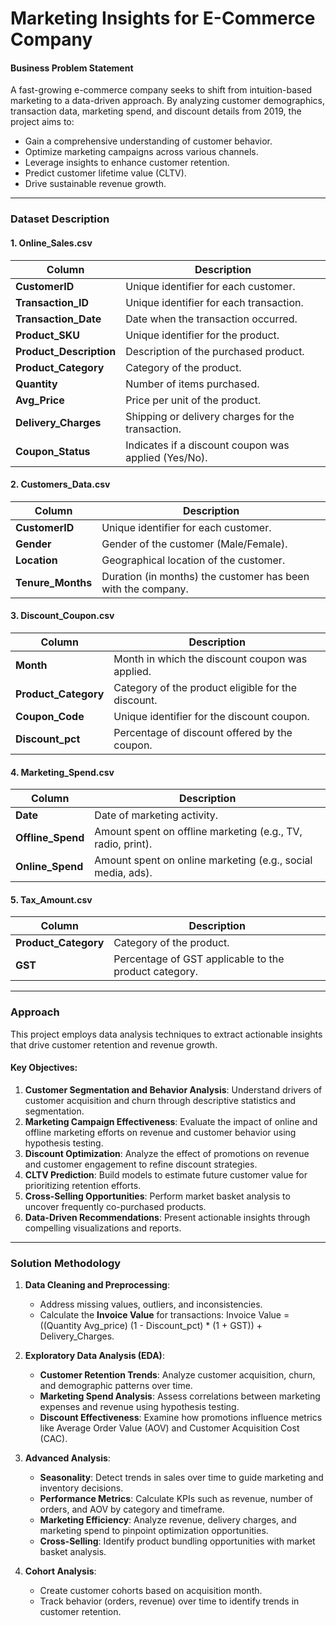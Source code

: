 # Marketing Insights for E-Commerce Company

#### Business Problem Statement  
A fast-growing e-commerce company seeks to shift from intuition-based marketing to a data-driven approach. By analyzing customer demographics, transaction data, marketing spend, and discount details from 2019, the project aims to:  
- Gain a comprehensive understanding of customer behavior.  
- Optimize marketing campaigns across various channels.  
- Leverage insights to enhance customer retention.  
- Predict customer lifetime value (CLTV).  
- Drive sustainable revenue growth.  

---
### Dataset Description  

#### **1. Online_Sales.csv**  
| **Column**           | **Description**                                                |
|-----------------------|----------------------------------------------------------------|
| **CustomerID**        | Unique identifier for each customer.                          |
| **Transaction_ID**    | Unique identifier for each transaction.                       |
| **Transaction_Date**  | Date when the transaction occurred.                           |
| **Product_SKU**       | Unique identifier for the product.                            |
| **Product_Description** | Description of the purchased product.                      |
| **Product_Category**  | Category of the product.                                      |
| **Quantity**          | Number of items purchased.                                    |
| **Avg_Price**         | Price per unit of the product.                                |
| **Delivery_Charges**  | Shipping or delivery charges for the transaction.             |
| **Coupon_Status**     | Indicates if a discount coupon was applied (Yes/No).          |

#### **2. Customers_Data.csv**  
| **Column**           | **Description**                                                |
|-----------------------|----------------------------------------------------------------|
| **CustomerID**        | Unique identifier for each customer.                          |
| **Gender**            | Gender of the customer (Male/Female).                         |
| **Location**          | Geographical location of the customer.                       |
| **Tenure_Months**     | Duration (in months) the customer has been with the company.  |

#### **3. Discount_Coupon.csv**  
| **Column**           | **Description**                                                |
|-----------------------|----------------------------------------------------------------|
| **Month**            | Month in which the discount coupon was applied.               |
| **Product_Category** | Category of the product eligible for the discount.            |
| **Coupon_Code**      | Unique identifier for the discount coupon.                    |
| **Discount_pct**     | Percentage of discount offered by the coupon.                 |

#### **4. Marketing_Spend.csv**  
| **Column**           | **Description**                                                |
|-----------------------|----------------------------------------------------------------|
| **Date**             | Date of marketing activity.                                    |
| **Offline_Spend**    | Amount spent on offline marketing (e.g., TV, radio, print).    |
| **Online_Spend**     | Amount spent on online marketing (e.g., social media, ads).    |

#### **5. Tax_Amount.csv**  
| **Column**           | **Description**                                                |
|-----------------------|----------------------------------------------------------------|
| **Product_Category** | Category of the product.                                       |
| **GST**              | Percentage of GST applicable to the product category.          |

---

### Approach  

This project employs data analysis techniques to extract actionable insights that drive customer retention and revenue growth.  

#### Key Objectives:  
1. **Customer Segmentation and Behavior Analysis**: Understand drivers of customer acquisition and churn through descriptive statistics and segmentation.  
2. **Marketing Campaign Effectiveness**: Evaluate the impact of online and offline marketing efforts on revenue and customer behavior using hypothesis testing.  
3. **Discount Optimization**: Analyze the effect of promotions on revenue and customer engagement to refine discount strategies.  
4. **CLTV Prediction**: Build models to estimate future customer value for prioritizing retention efforts.  
5. **Cross-Selling Opportunities**: Perform market basket analysis to uncover frequently co-purchased products.  
6. **Data-Driven Recommendations**: Present actionable insights through compelling visualizations and reports.  

---

### Solution Methodology  

1. **Data Cleaning and Preprocessing**:  
   - Address missing values, outliers, and inconsistencies.  
   - Calculate the **Invoice Value** for transactions:
        Invoice Value = ((Quantity Avg_price) (1 - Discount_pct) * (1 + GST)) + Delivery_Charges.
     
2. **Exploratory Data Analysis (EDA)**:  
   - **Customer Retention Trends**: Analyze customer acquisition, churn, and demographic patterns over time.  
   - **Marketing Spend Analysis**: Assess correlations between marketing expenses and revenue using hypothesis testing.  
   - **Discount Effectiveness**: Examine how promotions influence metrics like Average Order Value (AOV) and Customer Acquisition Cost (CAC).  

3. **Advanced Analysis**:  
   - **Seasonality**: Detect trends in sales over time to guide marketing and inventory decisions.  
   - **Performance Metrics**: Calculate KPIs such as revenue, number of orders, and AOV by category and timeframe.  
   - **Marketing Efficiency**: Analyze revenue, delivery charges, and marketing spend to pinpoint optimization opportunities.  
   - **Cross-Selling**: Identify product bundling opportunities with market basket analysis.  

4. **Cohort Analysis**:  
   - Create customer cohorts based on acquisition month.  
   - Track behavior (orders, revenue) over time to identify trends in customer retention.  
 
